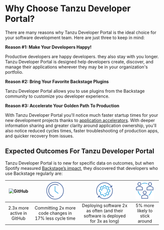 # Why Choose Tanzu Developer Portal?

There are many reasons why Tanzu Developer Portal is the ideal choice for your software development team. Here are just three to keep in mind:

**Reason \#1: Make Your Developers Happy!**

Productive developers are happy developers. they also stay with you longer. Tanzu Developer Portal is designed help developers create, discover, and manage their applications wherever they may be in your organization's portfolio.

**Reason \#2: Bring Your Favorite Backstage Plugins**

Tanzu Developer Portal allows you to use plugins from the Backstage community to customize you developer experience. 

**Reason \#3: Accelerate Your Golden Path To Production**

With Tanzu Developer Portal you'll notice much faster startup times for your new development projects thanks to [application accelerators](accelerators.md). With deeper information sharing and greater clarity around application ownership, you'll also notice reduced cycles times, faster troubleshooting of production apps, and quicker recovery from issues.

## Expected Outcomes For Tanzu Developer Portal

Tanzu Developer Portal is to new for specific data on outcomes, but when Spotify measured [Backstage’s impact](https://backstage.spotify.com/blog/how-spotify-measures-backstage-roi/), they discovered that developers who use Backstage regularly are:

| <img src="images/github.png" alt="GitHub" width="60"/> |  <img src="images/clock.png" alt="Clock" width="60"/>  |          <img src="images/cogcycle.png" alt="Components" width="60"/>          | <img src="images/team.png" alt="Team" width="60"/> |
|:----------------------------------------------------------:|:------------------------------------------------------:|:------------------------------------------------------------------------------:|:--------------------------------------------------:|
|                 2.3x more active in GitHub                 | Committing 2x more code changes in 17% less cycle time | Deploying software 2x as often (and their software is deployed for 3x as long) |           5% more likely to stick around           |

